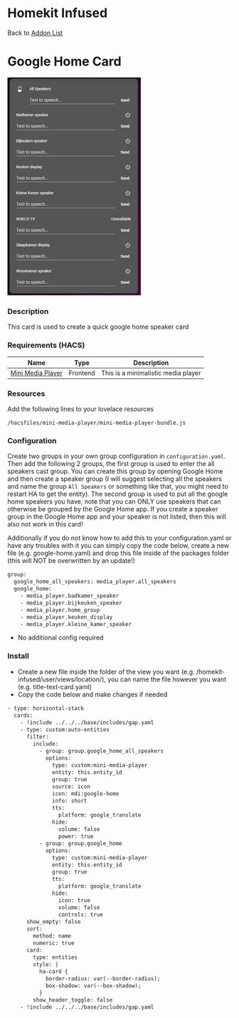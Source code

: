 # Homekit Infused

Back to [Addon List](../addon_list.md)

# Google Home Card
![Homekit Infused](../images/google-home-card.png)

### Description
This card is used to create a quick google home speaker card

### Requirements (HACS)

| Name | Type  | Description |
|----------------------------------|-------------|---------------------------------------------------------------------------------------------------------------------------------------------------------------------------------------------------------|
| [Mini Media Player](https://github.com/kalkih/mini-media-player) | Frontend | This is a minimalistic media player |

### Resources
Add the following lines to your lovelace resources 
```
/hacsfiles/mini-media-player/mini-media-player-bundle.js
```

### Configuration
Create two groups in your own group configuration in `configuration.yaml`. Then add the following 2 groups, the first group is used to enter the all speakers cast group. You can create this group by opening Google Home and then create a speaker group (I will suggest selecting all the speakers and name the group `All Speakers` or something like that, you might need to restart HA to get the entity). The second group is used to put all the google home speakers you have, note that you can ONLY use speakers that can otherwise be grouped by the Google Home app. If you create a speaker group in the Google Home app and your speaker is not listed, then this will also not work in this card!

Additionally if you do not know how to add this to your configuration.yaml or have any troubles with it you can simply copy the code below, create a new file (e.g. google-home.yaml) and drop this file inside of the packages folder (this will NOT be overwritten by an update!)
```
group:
  google_home_all_speakers: media_player.all_speakers
  google_home:
    - media_player.badkamer_speaker
    - media_player.bijkeuken_speaker
    - media_player.home_group
    - media_player.keuken_display
    - media_player.kleine_kamer_speaker
```
- No additional config required

### Install
- Create a new file inside the folder of the view you want (e.g. /homekit-infused/user/views/location/), you can name the file however you want (e.g. title-text-card.yaml)
- Copy the code below and make changes if needed

```
- type: horizontal-stack
  cards:
    - !include ../../../base/includes/gap.yaml
    - type: custom:auto-entities
      filter:
        include:
          - group: group.google_home_all_speakers
            options:
              type: custom:mini-media-player
              entity: this.entity_id
              group: true
              source: icon
              icon: mdi:google-home
              info: short
              tts:
                platform: google_translate
              hide:
                volume: false
                power: true
          - group: group.google_home
            options:
              type: custom:mini-media-player
              entity: this.entity_id
              group: true
              tts:
                platform: google_translate
              hide:
                icon: true
                volume: false
                controls: true
      show_empty: false
      sort:
        method: name
        numeric: true
      card:
        type: entities
        style: |
          ha-card {
            border-radius: var(--border-radius);
            box-shadow: var(--box-shadow);
          }
        show_header_toggle: false
    - !include ../../../base/includes/gap.yaml
```
